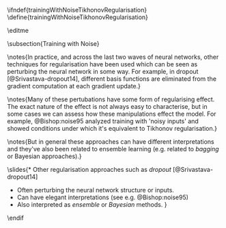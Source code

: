 \ifndef{trainingWithNoiseTikhonovRegularisation}
\define{trainingWithNoiseTikhonovRegularisation}

\editme

\subsection{Training with Noise}

\notes{In practice, and across the last two waves of neural networks, other techniques for regularisation have been used which can be seen as perturbing the neural network in some way. For example, in dropout [@Srivastava-dropout14], different basis functions are eliminated from the gradient computation at each gradient update.}

\notes{Many of these pertubations have some form of regularising effect. The exact nature of the effect is not always easy to characterise, but in some cases we can assess how these manipulations effect the model. For example, @Bishop:noise95 analyzed training with 'noisy inputs' and showed conditions under which it's equivalent to Tikhonov regularisation.}

\notes{But in general these approaches can have different interpretations and they've also been related to ensemble learning (e.g. related to *bagging* or Bayesian approaches).}

\slides{* Other regularisation approaches such as *dropout* [@Srivastava-dropout14]
* Often perturbing the neural network structure or inputs.
* Can have elegant interpretations (see e.g. @Bishop:noise95)
* Also interpreted as *ensemble* or *Bayesian* methods.
}


\endif
